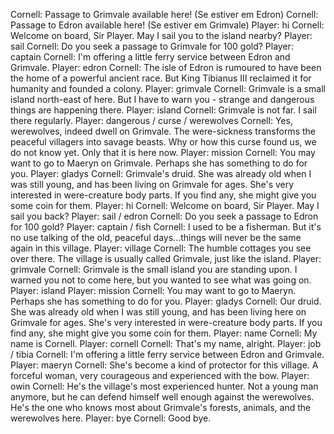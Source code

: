 Cornell: Passage to Grimvale available here! (Se estiver em Edron)
Cornell: Passage to Edron available here! (Se estiver em Grimvale)
Player: hi 
Cornell: Welcome on board, Sir Player. May I sail you to the island nearby?
Player: sail
Cornell: Do you seek a passage to Grimvale for 100 gold?
Player: captain
Cornell: I'm offering a little ferry service between Edron and Grimvale.
Player: edron
Cornell: The isle of Edron is rumoured to have been the home of a powerful ancient race. But King Tibianus III reclaimed it for humanity and founded a colony.
Player: grimvale
Cornell: Grimvale is a small island north-east of here. But I have to warn you - strange and dangerous things are happening there.
Player: island
Cornell: Grimvale is not far. I sail there regularly.
Player: dangerous / curse / werewolves
Cornell: Yes, werewolves, indeed dwell on Grimvale. The were-sickness transforms the peaceful villagers into savage beasts. Why or how this curse found us, we do not know yet. Only that it is here now.
Player: mission
Cornell: You may want to go to Maeryn on Grimvale. Perhaps she has something to do for you.
Player: gladys
Cornell: Grimvale's druid. She was already old when I was still young, and has been living on Grimvale for ages. She's very interested in were-creature body parts. If you find any, she might give you some coin for them.
Player: hi 
Cornell: Welcome on board, Sir Player. May I sail you back?
Player: sail / edron
Cornell: Do you seek a passage to Edron for 100 gold?
Player: captain / fish
Cornell: I used to be a fisherman. But it's no use talking of the old, peaceful days...things will never be the same again in this village.
Player: village
Cornell: The humble cottages you see over there. The village is usually called Grimvale, just like the island.
Player: grimvale
Cornell: Grimvale is the small island you are standing upon. I warned you not to come here, but you wanted to see what was going on.
Player: island
Player: mission
Cornell: You may want to go to Maeryn. Perhaps she has something to do for you.
Player: gladys
Cornell: Our druid. She was already old when I was still young, and has been living here on Grimvale for ages. She's very interested in were-creature body parts. If you find any, she might give you some coin for them.
Player: name
Cornell: My name is Cornell.
Player: cornell
Cornell: That's my name, alright.
Player: job / tibia
Cornell: I'm offering a little ferry service between Edron and Grimvale.
Player: maeryn
Cornell: She's become a kind of protector for this village. A forceful woman, very courageous and experienced with the bow.
Player: owin
Cornell: He's the village's most experienced hunter. Not a young man anymore, but he can defend himself well enough against the werewolves. He's the one who knows most about Grimvale's forests, animals, and the werewolves here.
Player: bye
Cornell: Good bye.